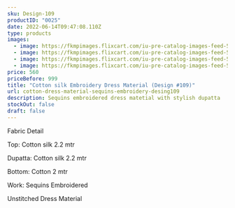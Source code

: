 ```yaml
---
sku: Design-109
productID: "0025"
date: 2022-06-14T09:47:08.110Z
type: products
images:
  - image: https://fkmpimages.flixcart.com/iu-pre-catalog-images-feed-52022-1/1655025326111-a8bf6d3e754e4555-124EE690C31B284C04C01E7B74C972AC
  - image: https://fkmpimages.flixcart.com/iu-pre-catalog-images-feed-52022-1/1655025325774-a8bf6d3e754e4555-6D033F31EEFAA2544FA7B38E3551056C
  - image: https://fkmpimages.flixcart.com/iu-pre-catalog-images-feed-52022-1/1655025292457-a8bf6d3e754e4555-60A423C1D9677EF90928F2A98B536F06
  - image: https://fkmpimages.flixcart.com/iu-pre-catalog-images-feed-52022-1/1655025291493-a8bf6d3e754e4555-4AA375C0471B6EB43ACF80AD29F5FCDC
price: 560
priceBefore: 999
title: "Cotton silk Embroidery Dress Material (Design #109)"
url: cotton-dress-material-sequins-embroidery-desing109
description: Sequins embroidered dress matetial with stylish dupatta
stockOut: false
draft: false
---
```

Fabric Detail

Top: Cotton silk 2.2 mtr

Dupatta: Cotton silk 2.2 mtr

Bottom: Cotton 2 mtr

Work: Sequins Embroidered

Unstitched Dress Material